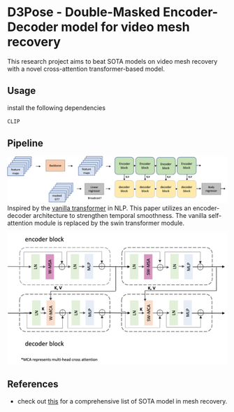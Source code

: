 # D3Pose - Double-Masked Encoder-Decoder model for video mesh recovery 

This research project aims to beat SOTA models on video mesh recovery with a novel cross-attention transformer-based model.

## Usage

install the following dependencies

```bash
CLIP

```

## Pipeline

![Pipeline](assets/Picture1.png)
Inspired by the [vanilla transformer](https://arxiv.org/pdf/1706.03762.pdf) in NLP. This paper utilizes an encoder-decoder architecture to strengthen temporal smoothness. The vanilla self-attention module is replaced by the swin transformer module.

![cross attention](assets/Picture2.png)

## References

- check out [this](references/References.md) for a comprehensive list of SOTA model in mesh recovery.
